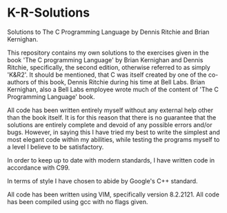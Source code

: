 # K-R-Solutions
Solutions to The C Programming Language by Dennis Ritchie and Brian Kernighan.

This repository contains my own solutions to the exercises given in the book
'The C programming Language' by Brian Kernighan and Dennis Ritchie, specifically,
the second edition, otherwise referred to as simply 'K&R2'. It should be mentioned,
that C was itself created by one of the co-authors of this book, Dennis Ritchie
during his time at Bell Labs. Brian Kernighan, also a Bell Labs employee wrote much
of the content of 'The C Programming Language' book.

All code has been written entirely myself without any external help other than the book itself.
It is for this reason that there is no guarantee that the solutions are entirely
complete and devoid of any possible errors and/or bugs. However, in saying this
I have tried my best to write the simplest and most elegant code within my abilities,
while testing the programs myself to a level I believe to be satisfactory.

In order to keep up to date with modern standards, I have written code in
accordance with C99.

In terms of style I have chosen to abide by Google's C++ standard.

All code has been written using VIM, specifically version 8.2.2121. All code has been compiled
using gcc with no flags given.
